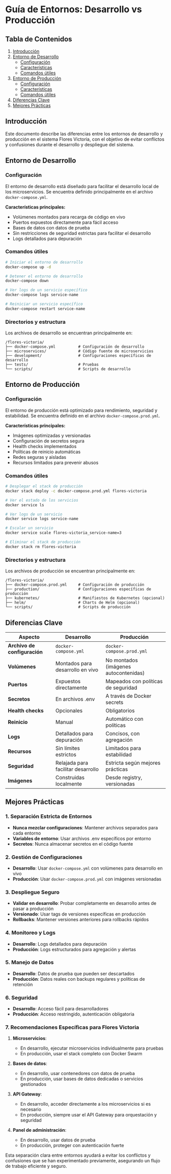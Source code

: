# Guía de Entornos: Desarrollo vs Producción

## Tabla de Contenidos
1. [Introducción](#introducción)
2. [Entorno de Desarrollo](#entorno-de-desarrollo)
   - [Configuración](#configuración)
   - [Características](#características)
   - [Comandos útiles](#comandos-útiles)
3. [Entorno de Producción](#entorno-de-producción)
   - [Configuración](#configuración-1)
   - [Características](#características-1)
   - [Comandos útiles](#comandos-útiles-1)
4. [Diferencias Clave](#diferencias-clave)
5. [Mejores Prácticas](#mejores-prácticas)

## Introducción

Este documento describe las diferencias entre los entornos de desarrollo y producción en el sistema Flores Victoria, con el objetivo de evitar conflictos y confusiones durante el desarrollo y despliegue del sistema.

## Entorno de Desarrollo

### Configuración

El entorno de desarrollo está diseñado para facilitar el desarrollo local de los microservicios. Se encuentra definido principalmente en el archivo `docker-compose.yml`.

**Características principales:**
- Volúmenes montados para recarga de código en vivo
- Puertos expuestos directamente para fácil acceso
- Bases de datos con datos de prueba
- Sin restricciones de seguridad estrictas para facilitar el desarrollo
- Logs detallados para depuración

### Comandos útiles

```bash
# Iniciar el entorno de desarrollo
docker-compose up -d

# Detener el entorno de desarrollo
docker-compose down

# Ver logs de un servicio específico
docker-compose logs service-name

# Reiniciar un servicio específico
docker-compose restart service-name
```

### Directorios y estructura

Los archivos de desarrollo se encuentran principalmente en:
```
/flores-victoria/
├── docker-compose.yml          # Configuración de desarrollo
├── microservices/              # Código fuente de microservicios
├── development/                # Configuraciones específicas de desarrollo
├── tests/                      # Pruebas
└── scripts/                    # Scripts de desarrollo
```

## Entorno de Producción

### Configuración

El entorno de producción está optimizado para rendimiento, seguridad y estabilidad. Se encuentra definido en el archivo `docker-compose.prod.yml`.

**Características principales:**
- Imágenes optimizadas y versionadas
- Configuración de secretos segura
- Health checks implementados
- Políticas de reinicio automáticas
- Redes seguras y aisladas
- Recursos limitados para prevenir abusos

### Comandos útiles

```bash
# Desplegar el stack de producción
docker stack deploy -c docker-compose.prod.yml flores-victoria

# Ver el estado de los servicios
docker service ls

# Ver logs de un servicio
docker service logs service-name

# Escalar un servicio
docker service scale flores-victoria_service-name=3

# Eliminar el stack de producción
docker stack rm flores-victoria
```

### Directorios y estructura

Los archivos de producción se encuentran principalmente en:
```
/flores-victoria/
├── docker-compose.prod.yml     # Configuración de producción
├── production/                 # Configuraciones específicas de producción
├── kubernetes/                 # Manifiestos de Kubernetes (opcional)
├── helm/                       # Charts de Helm (opcional)
└── scripts/                    # Scripts de producción
```

## Diferencias Clave

| Aspecto | Desarrollo | Producción |
|---------|------------|------------|
| **Archivo de configuración** | `docker-compose.yml` | `docker-compose.prod.yml` |
| **Volúmenes** | Montados para desarrollo en vivo | No montados (imágenes autocontenidas) |
| **Puertos** | Expuestos directamente | Mapeados con políticas de seguridad |
| **Secretos** | En archivos .env | A través de Docker secrets |
| **Health checks** | Opcionales | Obligatorios |
| **Reinicio** | Manual | Automático con políticas |
| **Logs** | Detallados para depuración | Concisos, con agregación |
| **Recursos** | Sin límites estrictos | Limitados para estabilidad |
| **Seguridad** | Relajada para facilitar desarrollo | Estricta según mejores prácticas |
| **Imágenes** | Construidas localmente | Desde registry, versionadas |

## Mejores Prácticas

### 1. Separación Estricta de Entornos

- **Nunca mezclar configuraciones**: Mantener archivos separados para cada entorno
- **Variables de entorno**: Usar archivos .env específicos por entorno
- **Secretos**: Nunca almacenar secretos en el código fuente

### 2. Gestión de Configuraciones

- **Desarrollo**: Usar `docker-compose.yml` con volúmenes para desarrollo en vivo
- **Producción**: Usar `docker-compose.prod.yml` con imágenes versionadas

### 3. Despliegue Seguro

- **Validar en desarrollo**: Probar completamente en desarrollo antes de pasar a producción
- **Versionado**: Usar tags de versiones específicas en producción
- **Rollbacks**: Mantener versiones anteriores para rollbacks rápidos

### 4. Monitoreo y Logs

- **Desarrollo**: Logs detallados para depuración
- **Producción**: Logs estructurados para agregación y alertas

### 5. Manejo de Datos

- **Desarrollo**: Datos de prueba que pueden ser descartados
- **Producción**: Datos reales con backups regulares y políticas de retención

### 6. Seguridad

- **Desarrollo**: Acceso fácil para desarrolladores
- **Producción**: Acceso restringido, autenticación obligatoria

### 7. Recomendaciones Específicas para Flores Victoria

1. **Microservicios**:
   - En desarrollo, ejecutar microservicios individualmente para pruebas
   - En producción, usar el stack completo con Docker Swarm

2. **Bases de datos**:
   - En desarrollo, usar contenedores con datos de prueba
   - En producción, usar bases de datos dedicadas o servicios gestionados

3. **API Gateway**:
   - En desarrollo, acceder directamente a los microservicios si es necesario
   - En producción, siempre usar el API Gateway para orquestación y seguridad

4. **Panel de administración**:
   - En desarrollo, usar datos de prueba
   - En producción, proteger con autenticación fuerte

Esta separación clara entre entornos ayudará a evitar los conflictos y confusiones que se han experimentado previamente, asegurando un flujo de trabajo eficiente y seguro.